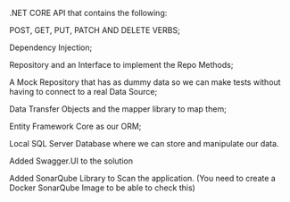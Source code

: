 .NET CORE API that contains the following:

POST, GET, PUT, PATCH AND DELETE VERBS;

Dependency Injection;

Repository and an Interface to implement the Repo Methods;

A Mock Repository that has as dummy data so we can make tests without having to connect to a real Data Source;

Data Transfer Objects and the mapper library to map them;

Entity Framework Core as our ORM;

Local SQL Server Database where we can store and manipulate our data.

Added Swagger.UI to the solution

Added SonarQube Library to Scan the application. (You need to create a Docker SonarQube Image to be able to check this)

